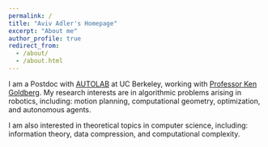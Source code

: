 ```yaml
---
permalink: /
title: "Aviv Adler's Homepage"
excerpt: "About me"
author_profile: true
redirect_from: 
  - /about/
  - /about.html
---
```


I am a Postdoc with [AUTOLAB](https://autolab.berkeley.edu/) at UC Berkeley, working with [Professor Ken Goldberg](https://goldberg.berkeley.edu/). My research interests are in algorithmic problems arising in robotics, including: motion planning, computational geometry, optimization, and autonomous agents.

I am also interested in theoretical topics in computer science, including: information theory, data compression, and computational complexity.
